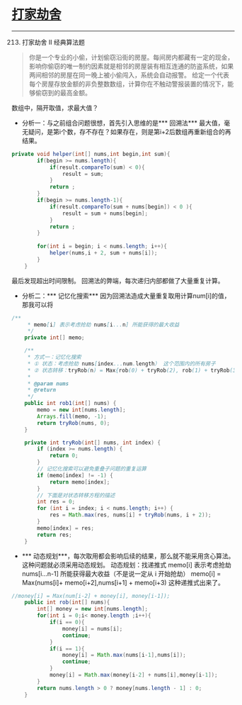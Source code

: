 # [打家劫舍](https://leetcode-cn.com/problems/house-robber/comments/)
***
213. 打家劫舍 II
经典算法题
> 你是一个专业的小偷，计划偷窃沿街的房屋。每间房内都藏有一定的现金，影响你偷窃的唯一制约因素就是相邻的房屋装有相互连通的防盗系统，如果两间相邻的房屋在同一晚上被小偷闯入，系统会自动报警。
给定一个代表每个房屋存放金额的非负整数数组，计算你在不触动警报装置的情况下，能够偷窃到的最高金额。

数组中，隔开取值，求最大值？
* 分析一：与之前组合问题很想，首先引入思维的是*** 回溯法***
最大值，毫无疑问，是第i个数，存不存在？如果存在，则是第i+2后数组再重新组合的再结果。
```java
private void helper(int[] nums,int begin,int sum){
        if(begin >= nums.length){
            if(result.compareTo(sum) < 0){
                result = sum;
            }
            return ;
        }
        if(begin >= nums.length-1){
            if(result.compareTo(sum + nums[begin]) < 0 ){
                result = sum + nums[begin];
            }
            return ;
        }
        
        for(int i = begin; i < nums.length; i++){
            helper(nums,i + 2, sum + nums[i]);
        }
    }
```
最后发现超出时间限制。
回溯法的弊端，每次递归内部都做了大量重复计算。

* 分析二：*** 记忆化搜索***
因为回溯法造成大量重复取用计算num[i]的值，那我可以将
```java
/**
     * memo[i] 表示考虑抢劫 nums[i...n] 所能获得的最大收益
     */
    private int[] memo;

    /**
     * 方式一：记忆化搜索
     * ① 状态：考虑抢劫 nums[index...num.length） 这个范围内的所有房子
     * ② 状态转移：tryRob(n) = Max{rob(0) + tryRob(2), rob(1) + tryRob(3)... rob(n-3) + tryRob(n-1), rob(n-2), rob(n-1)}
     *
     * @param nums
     * @return
     */
    public int rob1(int[] nums) {
        memo = new int[nums.length];
        Arrays.fill(memo, -1);
        return tryRob(nums, 0);
    }

    private int tryRob(int[] nums, int index) {
        if (index >= nums.length) {
            return 0;
        }
        // 记忆化搜索可以避免重叠子问题的重复运算
        if (memo[index] != -1) {
            return memo[index];
        }
        // 下面是对状态转移方程的描述
        int res = 0;
        for (int i = index; i < nums.length; i++) {
            res = Math.max(res, nums[i] + tryRob(nums, i + 2));
        }
        memo[index] = res;
        return res;
    }
```
* *** 动态规划***，每次取用都会影响后续的结果，那么就不能采用贪心算法。这种问题就必须采用动态规划。
动态规划：找递推式
 memo[i] 表示考虑抢劫 nums[i...n-1] 所能获得最大收益（不是说一定从 i 开始抢劫）
memo[i] = Max(nums[i]+ memo[i+2],nums[i+1] + memo[i+3)
这种递推式出来了。
```java
//money[i] = Max(num[i-2] + money[i], money[i-1]);
    public int rob(int[] nums){
        int[] money = new int[nums.length];
        for(int i = 0;i< money.length ;i++){
            if(i == 0){
                money[i] = nums[i];
                continue;
            }
            if(i == 1){
                money[i] = Math.max(nums[i-1],nums[i]);
                continue;
            } 
            money[i] = Math.max(money[i-2] + nums[i],money[i-1]);
        }
        return nums.length > 0 ? money[nums.length - 1] : 0;
    }
```